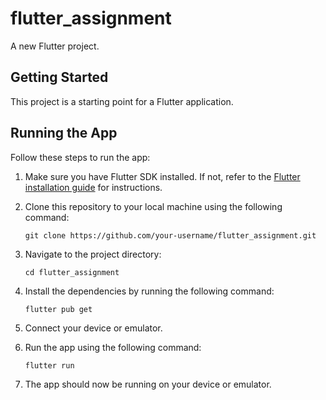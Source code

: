 # flutter_assignment

A new Flutter project.

## Getting Started

This project is a starting point for a Flutter application.

## Running the App
Follow these steps to run the app:

1. Make sure you have Flutter SDK installed. If not, refer to the [Flutter installation guide](https://flutter.dev/docs/get-started/install) for instructions.

2. Clone this repository to your local machine using the following command:
    ```
    git clone https://github.com/your-username/flutter_assignment.git
    ```

3. Navigate to the project directory:
    ```
    cd flutter_assignment
    ```

4. Install the dependencies by running the following command:
    ```
    flutter pub get
    ```

5. Connect your device or emulator.

6. Run the app using the following command:
    ```
    flutter run
    ```

7. The app should now be running on your device or emulator.
